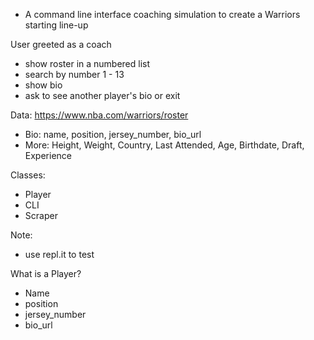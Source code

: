 - A command line interface coaching simulation to create a Warriors starting line-up

User greeted as a coach
- show roster in a numbered list
- search by number 1 - 13
- show bio
- ask to see another player's bio or exit

Data: https://www.nba.com/warriors/roster
- Bio: name, position, jersey_number, bio_url
- More: Height, Weight, Country, Last Attended, Age, Birthdate, Draft, Experience

Classes:
- Player
- CLI
- Scraper

Note:
- use repl.it to test

What is a Player?
- Name
- position
- jersey_number
- bio_url